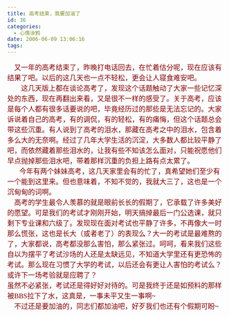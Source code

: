 ```yaml
---
title: 高考结束，我要加油了
id: 36
categories:
  - 心情涂鸦
date: 2006-06-09 13:06:16
tags:
---
```


<div id="msgcns!DA984E57EDE76A7C!547" class="bvMsg">
<div><span style="color: #800000;"><span style="font-size: 12pt; font-family: 宋体;">    又一年的高考结束了，昨晚打电话回去，在忙着估分呢，现在应该有结果了吧。以后的这几天也一点不轻松，更会让人寝食难安吧。</span></span></div>
<div><span style="color: #800000;"><span style="font-size: 12pt; font-family: 宋体;"><span style="font-family: 'Times New Roman';">        </span>这几天版上都在谈论高考了，发现这个话题触动了大家一些记忆深处的东西，现在再翻出来看，又是很不一样的感受了。关于高考，应该是每个人都有很多话要说的吧，毕竟经历过的那些是无法忘记的。大家诉说着自己的高考，有的调侃，有的轻松，有的痛悔，但这个话题总会带这些沉重。有人说到了高考的泪水，那藏在高考之中的泪水，包含着多么大的无奈啊。经过了几年大学生活的沉淀，大多数人都比较平静了吧，而依然藏着那些泪水的，让我有些不知该怎么面对，只能祝愿他们早点抛掉那些泪水吧，带着那样沉重的负担上路有点太累了。</span></span></div>
<div><span style="color: #800000;"><span style="font-size: 12pt;" lang="EN-US"><span style="font-family: 'Times New Roman';">       </span></span><span style="font-size: 12pt; font-family: 宋体;">今年有两个妹妹高考，这几天家里会有的忙了，真希望她们至少有一个能到这里来。但也意味着，不知不觉的，我就大三了，这也是一个沉甸甸的词啊。</span></span></div>
<div><span style="color: #800000;"><span style="font-size: 12pt; font-family: 宋体;">    高考的学生最令人羡慕的就是眼前长长的假期了，它承载了许多美好的愿望。可是我们的考试才刚刚开始，明天搞掉最后一门公选课，就只剩下专业课和六级了。发现现在面对考试也平静了许多，不再像大一时那么慌张，这也是长大（或者老了）的表现么？大一的考试是最难熬的了，大家都说，高考都没那么害怕，那么紧张过。呵呵，看来我们这些自以为摆平了考试沙场的人还是太缺远见，不知道大学里还有更恐怖的考试。那么现在习惯了大学的考试，以后还会有更让人害怕的考试么？或许下一场考验就是应聘了？</span></span></div>
<div><span style="color: #800000;"><span style="font-size: 12pt; font-family: 宋体;">虽然不必紧张，考试还是得好好对待的。可是我终于还是如预料的那样被</span><span style="font-size: 12pt;" lang="EN-US"><span style="font-family: 'Times New Roman';">BBS</span></span><span style="font-size: 12pt; font-family: 宋体;">拉下了水，这真是，一事未平又生一事啊<span style="font-size: 12pt; font-family: 'Times New Roman';" lang="EN-US"><span style="color: #000000;">~</span></span></span></span></div>
<div><span style="font-size: 12pt; font-family: 宋体;"><span style="color: #800000;">    不过还是要加油的，同志们都加油吧，好歹我们也还有个假期可盼</span><span style="color: #000000;"><span style="font-size: 12pt; font-family: 'Times New Roman';" lang="EN-US">~</span></span></span></div>
</div>